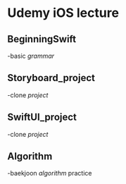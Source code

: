 Udemy iOS lecture
==

## BeginningSwift
-basic *grammar*

## Storyboard_project
-clone *project*

## SwiftUI_project
-clone *project*

## Algorithm
-baekjoon *algorithm* practice

